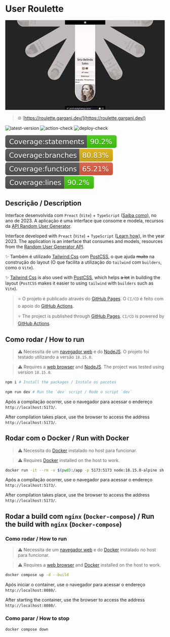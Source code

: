 # User Roulette

![thumbnail](./thumbnail.webp)

> 🌐 [https://roulette.gargani.dev/](https://roulette.gargani.dev/)

![latest-version](https://img.shields.io/github/package-json/v/mjgargani/nodejs-ts-vite-preact-tailwind_user-roulette) ![action-check](https://github.com/mjgargani/nodejs-ts-vite-preact-tailwind_user-roulette/actions/workflows/node-ci.yml/badge.svg) ![deploy-check](https://github.com/mjgargani/nodejs-ts-vite-preact-tailwind_user-roulette/actions/workflows/static.yml/badge.svg)

![coverage-statements](badges/badge-statements.svg) ![coverage-branches](badges/badge-branches.svg) ![coverage-functions](badges/badge-functions.svg) ![coverage-lines](badges/badge-lines.svg)

## Descrição / Description

Interface desenvolvida com `Preact` (`Vite`) + `TypeScript` ([Saiba como](https://vitejs.dev/guide/)), no ano de 2023. A aplicação é uma interface que consome e modela, recursos da [API Random User Generator](https://randomuser.me/).

Interface developed with `Preact` (`Vite`) + `TypeScript` ([Learn how](https://vitejs.dev/guide/)), in the year 2023. The application is an interface that consumes and models, resources from the [Random User Generator API](https://randomuser.me/).

✨ Também é utilizado [Tailwind Css](https://tailwindcss.com/) com [PostCSS](https://postcss.org/), o que ajuda ~~muito~~ na construção do layout (O que facilita a utilização do `tailwind` com `builders`, como o `Vite`).

✨ [Tailwind Css](https://tailwindcss.com/) is also used with [PostCSS](https://postcss.org/), which helps ~~a lot~~ in building the layout (`PostCSS` makes it easier to using `tailwind` with `builders` such as `Vite`).

> ⭐ O projeto é publicado através do [GitHub Pages](https://docs.github.com/pt/pages/getting-started-with-github-pages/about-github-pages). O `CI/CD` é feito com o apoio do [GitHub Actions](https://docs.github.com/pt/actions/learn-github-actions/understanding-github-actions).
>
> ⭐ The project is published through [GitHub Pages](https://docs.github.com/en/pages/getting-started-with-github-pages/about-github-pages). `CI/CD` is powered by [GitHub Actions](https://docs.github.com/en/actions/learn-github-actions/understanding-github-actions).

## Como rodar / How to run

> ⚠️ Necessita de um [navegador web](https://www.mozilla.org/pt-BR/firefox/download/thanks/) e do [NodeJS](https://nodejs.org/pt-br/). O projeto foi testado utilizando a versão `18.15.0`.

> ⚠️ Requires a [web browser](https://www.mozilla.org/pt-BR/firefox/download/thanks/) and [NodeJS](https://nodejs.org/en/). The project was tested using version `18.15.0`.

```bash
npm i # Install the packages / Instale os pacotes
```

```bash
npm run dev # Run the `dev` script / Rode o script `dev`
```

Após a compilação ocorrer, use o navegador para acessar o endereço `http://localhost:5173/`.

After compilation takes place, use the browser to access the address `http://localhost:5173/`.

## Rodar com o Docker / Run with Docker

> ⚠️ Necessita do [Docker](https://docs.docker.com/engine/install/) instalado no host para funcionar.

> ⚠️ Requires [Docker](https://docs.docker.com/engine/install/) installed on the host to work.

```bash
docker run -it --rm -v $(pwd):/app -p 5173:5173 node:18.15.0-alpine sh -c "npm --prefix=/app i && npm --prefix=/app run dev -- --host"
```

Após a compilação ocorrer, use o navegador para acessar o endereço `http://localhost:5173/`.

After compilation takes place, use the browser to access the address `http://localhost:5173/`.

## Rodar a build com `nginx` (`Docker-compose`) / Run the build with `nginx` (`Docker-compose`)

### Como rodar / How to run

> ⚠️ Necessita de um [navegador web](https://www.mozilla.org/pt-BR/firefox/download/thanks/) e do [Docker](https://docs.docker.com/engine/install/) instalado no host para funcionar.

> ⚠️ Requires a [web browser](https://www.mozilla.org/pt-BR/firefox/download/thanks/) and [Docker](https://docs.docker.com/engine/install/) installed on the host to work.

```bash
docker compose up -d --build
```

Após iniciar o container, use o navegador para acessar o endereço `http://localhost:8080/`.

After starting the container, use the browser to access the address `http://localhost:8080/`.

### Como parar / How to stop

```bash
docker compose down
```
